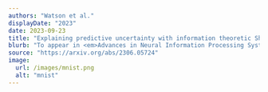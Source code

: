 ```yaml
---
authors: "Watson et al."
displayDate: "2023"
date: 2023-09-23
title: "Explaining predictive uncertainty with information theoretic Shapley values"
blurb: "To appear in <em>Advances in Neural Information Processing Systems 37</em>."
source: "https://arxiv.org/abs/2306.05724"
image:
  url: /images/mnist.png
  alt: "mnist"
---
```

